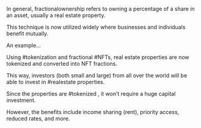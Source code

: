 In general, fractionalownership refers to owning a percentage of a share in an asset, usually a real estate property.

This technique is now utilized widely where businesses and individuals benefit mutually.

An example…

Using #tokenization and fractional #NFTs, real estate properties are now tokenized and converted into NFT fractions.

This way, investors (both small and large) from all over the world will be able to invest in #realestate properties.

Since the properties are #tokenized , it won’t require a huge capital investment.

However, the benefits include income sharing (rent), priority access, reduced rates, and more.

